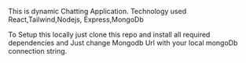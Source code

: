 This is dynamic Chatting Application.
Technology used
React,Tailwind,Nodejs, Express,MongoDb

To Setup this locally just clone this repo and install all required dependencies and Just change Mongodb Url with your local mongoDb connection string.

